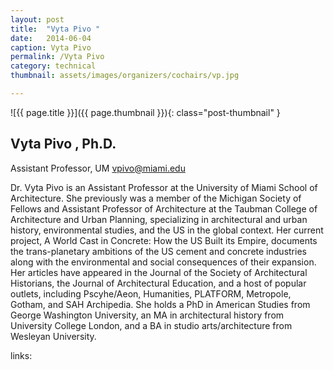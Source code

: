 ```yaml
---
layout: post
title:  "Vyta Pivo "
date:   2014-06-04
caption: Vyta Pivo
permalink: /Vyta Pivo 
category: technical
thumbnail: assets/images/organizers/cochairs/vp.jpg

---
```

![{{ page.title }}]({{ page.thumbnail }}){: class="post-thumbnail" }

## Vyta Pivo , Ph.D.
Assistant Professor, UM
vpivo@miami.edu

Dr. Vyta Pivo is an Assistant Professor at the University of Miami School of Architecture. She previously was a member of the Michigan Society of Fellows and Assistant Professor of Architecture at the Taubman College of Architecture and Urban Planning, specializing in architectural and urban history, environmental studies, and the US in the global context. Her current project, A World Cast in Concrete: How the US Built its Empire, documents the trans-planetary ambitions of the US cement and concrete industries along with the environmental and social consequences of their expansion. Her articles have appeared in the Journal of the Society of Architectural Historians, the Journal of Architectural Education, and a host of popular outlets, including Pscyhe/Aeon, Humanities, PLATFORM, Metropole, Gotham, and SAH Archipedia. She holds a PhD in American Studies from George Washington University, an MA in architectural history from University College London, and a BA in studio arts/architecture from Wesleyan University.

links:
